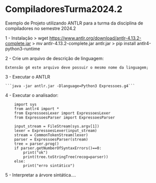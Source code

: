 # CompiladoresTurma2024.2
Exemplo de Projeto utilizando ANTLR para a turma da disciplina de compiladores no semestre 2024.2


1 - Instalação
     > wget https://www.antlr.org/download/antlr-4.13.2-complete.jar
     > mv antlr-4.13.2-complete.jar antlr.jar
     > pip install antlr4-python3-runtime

2 - Crie um arquivo de descrição de linguagem:

    Extensão g4 este arquivo deve possuir o mesmo nome da linguagem;

3 - Executar o ANTLR

    ```java -jar antlr.jar -Dlanguage=Python3 Expressoes.g4```

4 - Executar o analisador:
```
    import sys
    from antlr4 import *
    from ExpressoesLexer import ExpressoesLexer
    from ExpressoesParser import ExpressoesParser

    input_stream = FileStream(sys.argv[1])
    lexer = ExpressoesLexer(input_stream)
    stream = CommonTokenStream(lexer)
    parser = ExpressoesParser(stream)
    tree = parser.prog()
    if parser.getNumberOfSyntaxErrors()==0:
        print("ok")
        print(tree.toStringTree(recog=parser))
    else:
        print("erro sintático")
```

5 - Interpretar a árvore sintática....